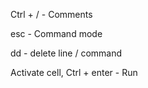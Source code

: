 Ctrl + /  - Comments

esc  - Command mode

dd  - delete line / command

Activate cell, Ctrl + enter  - Run